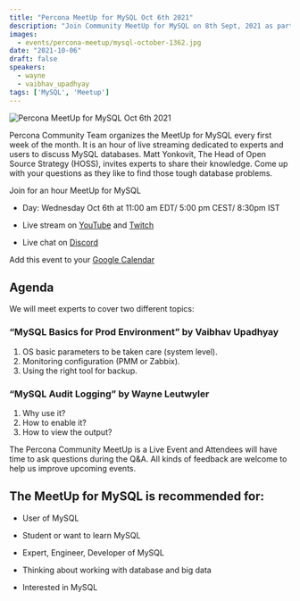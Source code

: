 ```yaml
---
title: "Percona MeetUp for MySQL Oct 6th 2021"
description: "Join Community MeetUp for MySQL on 8th Sept, 2021 as part of a monthly regular event hosted by Matt Yonkovit, Head of Open Source Strategy at Percona."
images:
  - events/percona-meetup/mysql-october-1362.jpg
date: "2021-10-06"
draft: false
speakers:
  - wayne
  - vaibhav_upadhyay
tags: ['MySQL', 'Meetup']
---
```


![Percona MeetUp for MySQL Oct 6th 2021](events/percona-meetup/mysql-october-1920.jpg)

Percona Community Team organizes the MeetUp for MySQL every first week of the month. It is an hour of live streaming dedicated to experts and users to discuss MySQL databases. Matt Yonkovit, The Head of Open Source Strategy (HOSS), invites experts to share their knowledge. Come up with your questions as they like to find those tough database problems.

Join for an hour MeetUp for MySQL

* Day: Wednesday Oct 6th at 11:00 am EDT/ 5:00 pm CEST/ 8:30pm IST

* Live stream on [YouTube](https://www.youtube.com/watch?v=KULzKh2H8XA) and [Twitch](https://www.twitch.tv/perconalive)

* Live chat on [Discord](http://per.co.na/discord)

Add this event to your [Google Calendar](https://calendar.google.com/event?action=TEMPLATE&tmeid=NjIzMGF1YTgyZnRzdTZqNmg1ZmN2bTZzZGNfMjAyMTEwMDZUMTUwMDAwWiBjX3A3ZmF2NGNzaWk1ajV2ZHNvaGkwcTh2aTQ4QGc&tmsrc=c_p7fav4csii5j5vdsohi0q8vi48%40group.calendar.google.com&scp=ALL)

## Agenda 

We will meet experts to cover two different topics:

### “MySQL Basics for Prod Environment” by Vaibhav Upadhyay

1. OS basic parameters to be taken care (system level).
2. Monitoring configuration (PMM or Zabbix).
3. Using the right tool for backup.

### “MySQL Audit Logging” by Wayne Leutwyler

1. Why use it?
2. How to enable it?
3. How to view the output?

The Percona Community MeetUp is a Live Event and Attendees will have time to ask questions during the Q&A. All kinds of feedback are welcome to help us improve upcoming events.

## The MeetUp for MySQL is recommended for: 

* User of MySQL

* Student or want to learn MySQL

* Expert, Engineer, Developer of MySQL

* Thinking about working with database and big data

* Interested in MySQL
